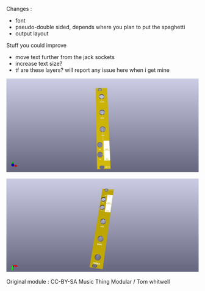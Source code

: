Changes : 
- font
- pseudo-double sided, depends where you plan to put the spaghetti 
- output layout

Stuff you could improve 
- move text further from the jack sockets 
- increase text size?
- tf are these layers? will report any issue here when i get mine

![front](https://github.com/pierstu/eurorack-panels/blob/master/mtm-simpleeq/simpleeq-preview-front.jpg)

![back](https://github.com/pierstu/eurorack-panels/blob/master/mtm-simpleeq/simpleeq-preview-back.jpg)

Original module : CC-BY-SA Music Thing Modular / Tom whitwell
